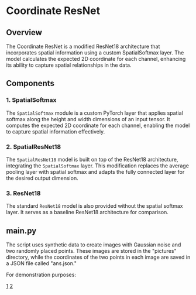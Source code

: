 # Coordinate ResNet

## Overview

The Coordinate ResNet is a modified ResNet18 architecture that incorporates spatial information using a custom SpatialSoftmax layer. The model calculates the expected 2D coordinate for each channel, enhancing its ability to capture spatial relationships in the data.

## Components

### 1. SpatialSoftmax

The `SpatialSoftmax` module is a custom PyTorch layer that applies spatial softmax along the height and width dimensions of an input tensor. It computes the expected 2D coordinate for each channel, enabling the model to capture spatial information effectively.

### 2. SpatialResNet18

The `SpatialResNet18` model is built on top of the ResNet18 architecture, integrating the `SpatialSoftmax` layer. This modification replaces the average pooling layer with spatial softmax and adapts the fully connected layer for the desired output dimension.

### 3. ResNet18

The standard `ResNet18` model is also provided without the spatial softmax layer. It serves as a baseline ResNet18 architecture for comparison.

## main.py
The script uses synthetic data to create images with Gaussian noise and two randomly placed points. These images are stored in the "pictures" directory, while the coordinates of the two points in each image are saved in a JSON file called "ans.json."

For demonstration purposes:

[1](./assets/1.jpg)
[2](./assets/2.jpg)
